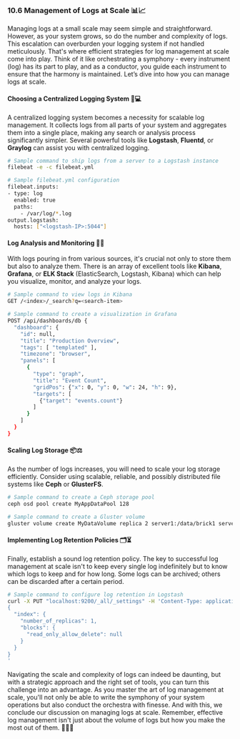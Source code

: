### 10.6 Management of Logs at Scale 📊📈

Managing logs at a small scale may seem simple and straightforward. However, as your system grows, so do the number and complexity of logs. This escalation can overburden your logging system if not handled meticulously. That's where efficient strategies for log management at scale come into play. Think of it like orchestrating a symphony - every instrument (log) has its part to play, and as a conductor, you guide each instrument to ensure that the harmony is maintained. Let’s dive into how you can manage logs at scale. 

#### Choosing a Centralized Logging System 👀💻

A centralized logging system becomes a necessity for scalable log management. It collects logs from all parts of your system and aggregates them into a single place, making any search or analysis process significantly simpler. Several powerful tools like **Logstash**, **Fluentd**, or **Graylog** can assist you with centralized logging.

```bash
# Sample command to ship logs from a server to a Logstash instance
filebeat -e -c filebeat.yml

# Sample filebeat.yml configuration
filebeat.inputs:
- type: log
  enabled: true
  paths:
    - /var/log/*.log
output.logstash:
  hosts: ["<logstash-IP>:5044"]
```

#### Log Analysis and Monitoring 🧐📝 

With logs pouring in from various sources, it's crucial not only to store them but also to analyze them. There is an array of excellent tools like **Kibana**, **Grafana**, or **ELK Stack** (ElasticSearch, Logstash, Kibana) which can help you visualize, monitor, and analyze your logs.

```bash
# Sample command to view logs in Kibana
GET /<index>/_search?q=<search-item>

# Sample command to create a visualization in Grafana
POST /api/dashboards/db {
  "dashboard": {
    "id": null,
    "title": "Production Overview",
    "tags": [ "templated" ],
    "timezone": "browser",
    "panels": [
      {
        "type": "graph",
        "title": "Event Count",
        "gridPos": {"x": 0, "y": 0, "w": 24, "h": 9},
        "targets": [
          {"target": "events.count"}
        ]
      }
    ]
  }
}
```

#### Scaling Log Storage 📦⚖️

As the number of logs increases, you will need to scale your log storage efficiently. Consider using scalable, reliable, and possibly distributed file systems like **Ceph** or **GlusterFS**.

```bash
# Sample command to create a Ceph storage pool
ceph osd pool create MyAppDataPool 128

# Sample command to create a Gluster volume
gluster volume create MyDataVolume replica 2 server1:/data/brick1 server2:/data/brick2
```

#### Implementing Log Retention Policies 🗂️⏳

Finally, establish a sound log retention policy. The key to successful log management at scale isn't to keep every single log indefinitely but to know which logs to keep and for how long. Some logs can be archived; others can be discarded after a certain period.

```bash
# Sample command to configure log retention in Logstash
curl -X PUT "localhost:9200/_all/_settings" -H 'Content-Type: application/json' -d'
{
  "index": {
    "number_of_replicas": 1,
    "blocks": {
      "read_only_allow_delete": null
    }
  }
}
'

```

Navigating the scale and complexity of logs can indeed be daunting, but with a strategic approach and the right set of tools, you can turn this challenge into an advantage. As you master the art of log management at scale, you'll not only be able to write the symphony of your system operations but also conduct the orchestra with finesse. And with this, we conclude our discussion on managing logs at scale. Remember, effective log management isn't just about the volume of logs but how you make the most out of them. 🚀🐧💼